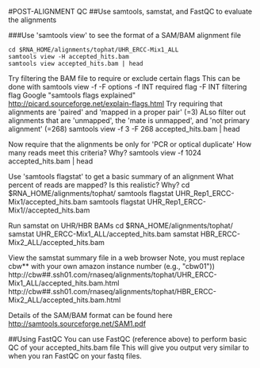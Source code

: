 #POST-ALIGNMENT QC
##Use samtools, samstat, and FastQC to evaluate the alignments

###Use 'samtools view' to see the format of a SAM/BAM alignment file

	cd $RNA_HOME/alignments/tophat/UHR_ERCC-Mix1_ALL
	samtools view -H accepted_hits.bam
	samtools view accepted_hits.bam | head
	
Try filtering the BAM file to require or exclude certain flags
This can be done with samtools view -f -F options
 -f INT   required flag
 -F INT   filtering flag
Google "samtools flags explained"
 http://picard.sourceforge.net/explain-flags.html
Try requiring that alignments are 'paired' and 'mapped in a proper pair' (=3)
ALso filter out alignments that are 'unmapped', the 'mate is unmapped', and 'not primary alignment' (=268)
	samtools view -f 3 -F 268 accepted_hits.bam | head
	
Now require that the alignments be only for 'PCR or optical duplicate'
How many reads meet this criteria? Why?
	samtools view -f 1024 accepted_hits.bam | head
	
Use 'samtools flagstat' to get a basic summary of an alignment
What percent of reads are mapped? Is this realistic? Why?
	cd $RNA_HOME/alignments/tophat/
	samtools flagstat UHR_Rep1_ERCC-Mix1/accepted_hits.bam
	samtools flagstat UHR_Rep1_ERCC-Mix1//accepted_hits.bam
	
Run samstat on UHR/HBR BAMs
	cd $RNA_HOME/alignments/tophat/
	samstat UHR_ERCC-Mix1_ALL/accepted_hits.bam
	samstat HBR_ERCC-Mix2_ALL/accepted_hits.bam
	
View the samstat summary file in a web browser
Note, you must replace cbw** with your own amazon instance number (e.g., "cbw01"))
 http://cbw##.ssh01.com/rnaseq/alignments/tophat/UHR_ERCC-Mix1_ALL/accepted_hits.bam.html
 http://cbw##.ssh01.com/rnaseq/alignments/tophat/HBR_ERCC-Mix2_ALL/accepted_hits.bam.html
	
Details of the SAM/BAM format can be found here
 http://samtools.sourceforge.net/SAM1.pdf

##Using FastQC
You can use FastQC (reference above) to perform basic QC of your accepted_hits.bam file
This will give you output very similar to when you ran FastQC on your fastq files.
	
	
	
